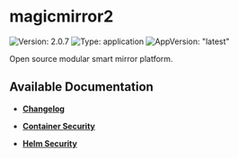 # magicmirror2

![Version: 2.0.7](https://img.shields.io/badge/Version-2.0.7-informational?style=flat-square) ![Type: application](https://img.shields.io/badge/Type-application-informational?style=flat-square) ![AppVersion: "latest"](https://img.shields.io/badge/AppVersion-"latest"-informational?style=flat-square)

Open source modular smart mirror platform.

## Available Documentation

- [**Changelog**](CHANGELOG)

- [**Container Security**](container-security)

- [**Helm Security**](helm-security)

